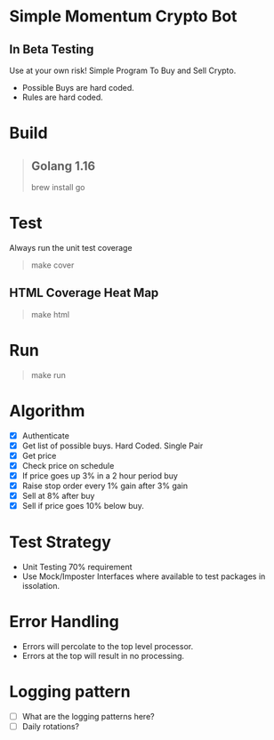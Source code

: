 # Simple Momentum Crypto Bot
## In Beta Testing
Use at your own risk! 
Simple Program To Buy and Sell Crypto.
* Possible Buys are hard coded.
* Rules are hard coded. 

# Build

> ## Golang 1.16
> brew install go

# Test
Always run the unit test coverage
> make cover

## HTML Coverage Heat Map
> make html

# Run 
> make run

# Algorithm
- [X] Authenticate
- [X] Get list of possible buys.  Hard Coded. Single Pair
- [X] Get price
- [X] Check price on schedule 
- [X] If price goes up 3% in a 2 hour period buy
- [X] Raise stop order every 1% gain after 3% gain
- [X] Sell at 8% after buy
- [X] Sell if price goes 10% below buy.  

# Test Strategy
- Unit Testing 70% requirement
- Use Mock/Imposter Interfaces where available to test packages in issolation.

# Error Handling
- Errors will percolate to the top level processor.
- Errors at the top will result in no processing.


# Logging pattern
- [ ] What are the logging patterns here? 
- [ ] Daily rotations? 